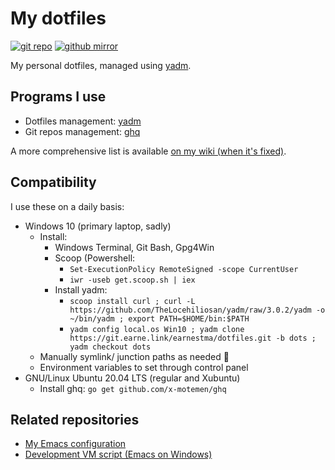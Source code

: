 # My dotfiles

[![git repo](https://img.shields.io/badge/repo-git-informational)](https://git.earne.link/earnestma/dotfiles)
[![github mirror](https://img.shields.io/badge/mirror-github-lightgrey)](https://github.com/earnestma/dotfiles)

My personal dotfiles, managed using [yadm](https://yadm.io/).

## Programs I use

- Dotfiles management: [yadm](https://yadm.io/)
- Git repos management: [ghq](https://github.com/x-motemen/ghq/)

A more comprehensive list is available [on my wiki (when it's fixed)](wiki.earnestma.xyz/page/apps%20i%20use).

## Compatibility

I use these on a daily basis:

- Windows 10 (primary laptop, sadly)
	- Install:
		- Windows Terminal, Git Bash, Gpg4Win
		- Scoop (Powershell:
			- `Set-ExecutionPolicy RemoteSigned -scope CurrentUser`
			- `iwr -useb get.scoop.sh | iex`
		- Install yadm:
			- `scoop install curl ; curl -L https://github.com/TheLocehiliosan/yadm/raw/3.0.2/yadm -o ~/bin/yadm ; export PATH=$HOME/bin:$PATH`
			- `yadm config local.os Win10 ; yadm clone https://git.earne.link/earnestma/dotfiles.git -b dots ; yadm checkout dots`
	- Manually symlink/ junction paths as needed 🤔
	- Environment variables to set through control panel
- GNU/Linux Ubuntu 20.04 LTS (regular and Xubuntu)
    - Install ghq: `go get github.com/x-motemen/ghq`

## Related repositories

- [My Emacs configuration](https://git.earne.link/earnestma/earnemacs)
- [Development VM script (Emacs on Windows)](git.earne.link/earnestma/dev-vm)
